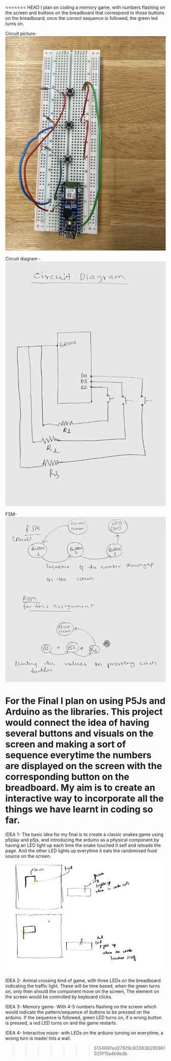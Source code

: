 <<<<<<< HEAD
I plan on coding a memory game, with numbers flashing on the screen and buttons on the breadboard that correspond to those buttons on the breadboard, once the correct sequence is followed, the green led turns on. 

Circuit picture- 
![Alt text](<Circuit final.jpeg>)

Circuit diagram - 
![Alt text](<Circuit-3 buttons.jpeg>)

FSM- 
![Alt text](FSM.jpeg)

For the Final I plan on using P5Js and Arduino as the libraries. This project would connect the idea of having several buttons and visuals on the screen and making a sort of sequence everytime the numbers are displayed on the screen with the corresponding button on the breadboard. My aim is to create an interactive way to incorporate all the things we have learnt in coding so far.  
=======
IDEA 1- 
The basic idea for my final is to create a classic snakes game using p5play and p5js, and introducing the arduino as a physical component by having an LED light up each time the snake touched it self and reloads the page. And the other LED lights up everytime it eats the randomised food source on the screen. 
![Alt text](<Final ideation.jpg>)

IDEA 2-
Animal crossing kind of game, with three LEDs on the breadboard indicating the traffic light. These will be time based, when the green turns on, only then should the component move on the screen, The element on the screen would be controlled by keyboard clicks. 

IDEA 3- 
Memory game- With 4-5 numbers flashing on the screen which would indicate the pattern/sequence of buttons to be pressed on the arduino. If the sequence is followed, green LED turns on, if a wrong button is pressed, a red LED turns on and the game restarts.

IDEA 4- 
Interactive maze- with LEDs on the arduino turning on everytime, a wrong turn is made/ hits a wall.
>>>>>>> 5134697ed27929c833838295961020f15a4b9edb
